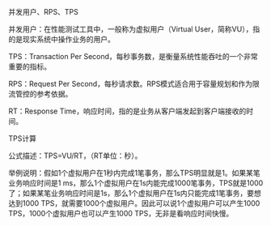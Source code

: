 并发用户、RPS、TPS

并发用户：在性能测试工具中，一般称为虚拟用户（Virtual User，简称VU），指的是现实系统中操作业务的用户。

TPS：Transaction Per Second，每秒事务数，是衡量系统性能吞吐的一个非常重要的指标。

RPS：Request Per Second，每秒请求数。RPS模式适合用于容量规划和作为限流管控的参考依据。

RT：Response Time，响应时间，指的是业务从客户端发起到客户端接收的时间。



TPS计算

公式描述：TPS=VU/RT，（RT单位：秒）。

举例说明：假如1个虚拟用户在1秒内完成1笔事务，那么TPS明显就是1。如果某笔业务响应时间是1 ms，那么1个虚拟用户在1s内能完成1000笔事务，TPS就是1000了；如果某笔业务响应时间是1s，那么1个虚拟用户在1s内只能完成1笔事务，要想达到1000 TPS，就需要1000个虚拟用户。因此可以说1个虚拟用户可以产生1000 TPS，1000个虚拟用户也可以产生1000 TPS，无非是看响应时间快慢。